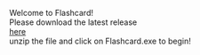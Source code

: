 Welcome to Flashcard!  
Please download the latest release  
[here](https://github.com/frastlin/Flashcard/releases/download/v1.01/Flashcard.zip)  
unzip the file and click on Flashcard.exe to begin!
